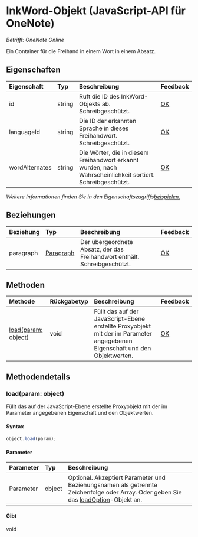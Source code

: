 # InkWord-Objekt (JavaScript-API für OneNote)

_Betrifft: OneNote Online_  


Ein Container für die Freihand in einem Wort in einem Absatz.

## Eigenschaften

| Eigenschaft     | Typ   |Beschreibung|Feedback|
|:---------------|:--------|:----------|:-------|
|id|string|Ruft die ID des InkWord-Objekts ab. Schreibgeschützt.|[OK](https://github.com/OfficeDev/office-js-docs/issues/new?title=OneNote-inkWord-id)|
|languageId|string|Die ID der erkannten Sprache in dieses Freihandwort. Schreibgeschützt.|[OK](https://github.com/OfficeDev/office-js-docs/issues/new?title=OneNote-inkWord-languageId)|
|wordAlternates|string|Die Wörter, die in diesem Freihandwort erkannt wurden, nach Wahrscheinlichkeit sortiert. Schreibgeschützt.|[OK](https://github.com/OfficeDev/office-js-docs/issues/new?title=OneNote-inkWord-wordAlternates)|

_Weitere Informationen finden Sie in den Eigenschaftszugriffs[beispielen.](#beispielen.)_

## Beziehungen
| Beziehung | Typ   |Beschreibung| Feedback|
|:---------------|:--------|:----------|:-------|
|paragraph|[Paragraph](paragraph.md)|Der übergeordnete Absatz, der das Freihandwort enthält. Schreibgeschützt.|[OK](https://github.com/OfficeDev/office-js-docs/issues/new?title=OneNote-inkWord-paragraph)|

## Methoden

| Methode           | Rückgabetyp    |Beschreibung| Feedback|
|:---------------|:--------|:----------|:-------|
|[load(param: object)](#loadparam-object)|void|Füllt das auf der JavaScript-Ebene erstellte Proxyobjekt mit der im Parameter angegebenen Eigenschaft und den Objektwerten.|[OK](https://github.com/OfficeDev/office-js-docs/issues/new?title=OneNote-inkWord-load)|

## Methodendetails


### load(param: object)
Füllt das auf der JavaScript-Ebene erstellte Proxyobjekt mit der im Parameter angegebenen Eigenschaft und den Objektwerten.

#### Syntax
```js
object.load(param);
```

#### Parameter
| Parameter    | Typ   |Beschreibung|
|:---------------|:--------|:----------|
|Parameter|object|Optional. Akzeptiert Parameter und Beziehungsnamen als getrennte Zeichenfolge oder Array. Oder geben Sie das [loadOption](loadoption.md)-Objekt an.|

#### Gibt 
void
